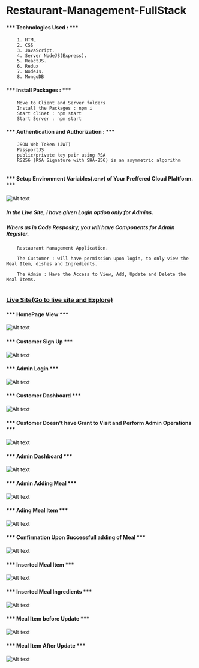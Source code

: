 # Restaurant-Management-FullStack

#### *** Technologies Used : *** 

```
    1. HTML
    2. CSS
    3. JavaScript.
    4. Server NodeJS(Express).
    5. ReactJS.
    6. Redux
    7. NodeJs.
	8. MongoDB
```

#### *** Install Packages : ***

``` 
    Move to Client and Server folders
    Install the Packages : npm i
    Start clinet : npm start
    Start Server : npm start
```

#### *** Authentication and Authorization : ***
```
	JSON Web Token (JWT)
	PassportJS
	public/private key pair using RSA 
	RS256 (RSA Signature with SHA-256) is an asymmetric algorithm
	
```

#### *** Setup Environment Variables(.env) of Your Preffered Cloud Plaltform. ***
![Alt text](documentation/snippets/Capture.PNG)

##### In the Live Site, i have given Login option only for Admins.
##### Whers as in Code Resposity, you will have Components for Admin Register.

```
	Restaurant Management Application.
	
	The Customer : will have permission upon login, to only view the Meal Item, dishes and Ingredients.
	
	The Admin : Have the Access to View, Add, Update and Delete the Meal Items.
	
```

### [Live Site(Go to live site and Explore)](https://master.d3r9m3wy07riln.amplifyapp.com/)

#### *** HomePage View ***
![Alt text](documentation/snippets/mainPage.PNG)

#### *** Customer Sign Up ***
![Alt text](documentation/snippets/customerSignUp.PNG)

#### *** Admin Login ***
![Alt text](documentation/snippets/adminLogin.PNG)

#### *** Customer Dashboard ***
![Alt text](documentation/snippets/customerDashboard.PNG)

#### *** Customer Doesn't have Grant to Visit and Perform Admin Operations ***
![Alt text](documentation/snippets/customerUnauthorized.PNG)

#### *** Admin Dashboard ***
![Alt text](documentation/snippets/adminDashboard.PNG)

#### *** Admin Adding Meal ***
![Alt text](documentation/snippets/mealAdded.PNG)

#### *** Ading Meal Item ***
![Alt text](documentation/snippets/mealAdded2.PNG)

#### *** Confirmation Upon Successfull adding of Meal ***
![Alt text](documentation/snippets/successMessage.PNG)

#### *** Inserted Meal Item ***
![Alt text](documentation/snippets/inserTedMealItem.PNG)

#### *** Inserted Meal Ingredients ***
![Alt text](documentation/snippets/insertedMealItemIngredients.PNG)

#### *** Meal Item before Update ***
![Alt text](documentation/snippets/beforeUpdate.PNG)

#### *** Meal Item After Update ***
![Alt text](documentation/snippets/afterUpdate.PNG)